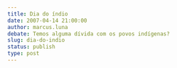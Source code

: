 ```yaml
---
title: Dia do índio
date: 2007-04-14 21:00:00
author: marcus.luna
debate: Temos alguma dívida com os povos indígenas?
slug: dia-do-indio
status: publish 
type: post
---
```



